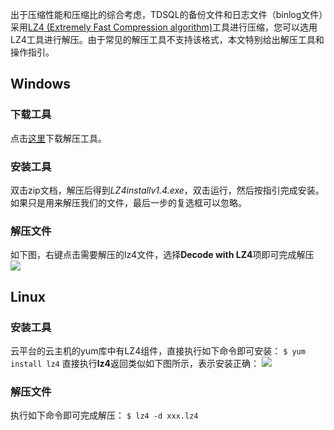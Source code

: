 出于压缩性能和压缩比的综合考虑，TDSQL的备份文件和日志文件（binlog文件）采用[LZ4 (Extremely Fast Compression algorithm)](http://cyan4973.github.io/lz4/)工具进行压缩，您可以选用LZ4工具进行解压。由于常见的解压工具不支持该格式，本文特别给出解压工具和操作指引。

## Windows
### 下载工具
点击[这里](https://mccdn.qcloud.com/static/archive/b20514551ff6887a136c63b4808f9f22/LZ4_install_v1.4.zip)下载解压工具。
### 安装工具
双击zip文档，解压后得到*LZ4installv1.4.exe*，双击运行，然后按指引完成安装。
如果只是用来解压我们的文件，最后一步的复选框可以忽略。
### 解压文件
如下图，右键点击需要解压的lz4文件，选择**Decode with LZ4**项即可完成解压
![](https://mccdn.qcloud.com/static/img/add13eb42359b33e5695c3da42bbce97/add13eb42359.png)

## Linux
### 安装工具
云平台的云主机的yum库中有LZ4组件，直接执行如下命令即可安装：
`$ yum install lz4`
直接执行**lz4**返回类似如下图所示，表示安装正确：
![](https://mccdn.qcloud.com/static/img/c3850df767705f8a454299c00cdc937d/c3850df76770.png)

### 解压文件
执行如下命令即可完成解压：
`$ lz4 -d xxx.lz4`
